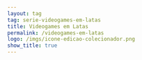 ```yaml
---
layout: tag
tag: serie-videogames-em-latas
title: Videogames em Latas
permalink: /videogames-em-latas
logo: /imgs/icone-edicao-colecionador.png
show_title: true
---
```

